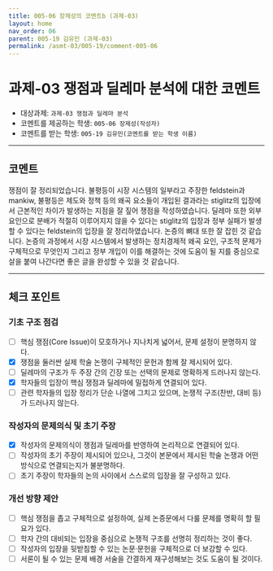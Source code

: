 ```yaml
---
title: 005-06 장제성의 코멘트b (과제-03) 
layout: home
nav_order: 06
parent: 005-19 김유민 (과제-03)
permalink: /asmt-03/005-19/comment-005-06
---
```


# 과제-03 쟁점과 딜레마 분석에 대한 코멘트

- 대상과제: `과제-03 쟁점과 딜레마 분석`
- 코멘트를 제공하는 학생: `005-06 장제성(작성자)` 
- 코멘트를 받는 학생: `005-19 김유민(코멘트를 받는 학생 이름)` 

---

## 코멘트

쟁점이 잘 정리되었습니다. 불평등이 시장 시스템의 일부라고 주장한 feldstein과 mankiw, 불평등은 제도와 정책 등의 왜곡 요소들이 개입된 결과라는 stiglitz의 입장에서 근본적인 차이가 발생하는 지점을 잘 짚어 쟁점을 작성하였습니다. 딜레마 또한 외부 요인으로 분배가 적절히 이루어지지 않을 수 있다는 stiglitz의 입장과 정부 실패가 발생할 수 있다는 feldstein의 입장을 잘 정리하였습니다. 논증의 뼈대 또한 잘 잡힌 것 같습니다. 논증의 과정에서 시장 시스템에서 발생하는 정치경제적 왜곡 요인, 구조적 문제가 구체적으로 무엇인지 그리고 정부 개입이 이를 해결하는 것에 도움이 될 지를 중심으로 살을 붙여 나간다면 좋은 글을 완성할 수 있을 것 같습니다.

---

## 체크 포인트

### **기초 구조 점검**
- [ ] 핵심 쟁점(Core Issue)이 모호하거나 지나치게 넓어서, 문제 설정이 분명하지 않다.
- [x] 쟁점을 둘러싼 실제 학술 논쟁이 구체적인 문헌과 함께 잘 제시되어 있다.
- [ ] 딜레마의 구조가 두 주장 간의 긴장 또는 선택의 문제로 명확하게 드러나지 않는다.
- [x] 학자들의 입장이 핵심 쟁점과 딜레마에 밀접하게 연결되어 있다.
- [ ] 관련 학자들의 입장 정리가 단순 나열에 그치고 있으며, 논쟁적 구조(찬반, 대비 등)가 드러나지 않는다.

### **작성자의 문제의식 및 초기 주장**
- [x] 작성자의 문제의식이 쟁점과 딜레마를 반영하여 논리적으로 연결되어 있다.
- [ ] 작성자의 초기 주장이 제시되어 있으나, 그것이 본문에서 제시된 학술 논쟁과 어떤 방식으로 연결되는지가 불분명하다.
- [ ] 초기 주장이 학자들의 논의 사이에서 스스로의 입장을 잘 구성하고 있다.

### **개선 방향 제안**
- [ ] 핵심 쟁점을 좁고 구체적으로 설정하여, 실제 논증문에서 다룰 문제를 명확히 할 필요가 있다.
- [ ] 학자 간의 대비되는 입장을 중심으로 논쟁적 구조를 선명히 정리하는 것이 좋다.
- [ ] 작성자의 입장을 뒷받침할 수 있는 논문·문헌을 구체적으로 더 보강할 수 있다.
- [ ] 서론이 될 수 있는 문제 배경 서술을 간결하게 재구성해보는 것도 도움이 될 것이다.
